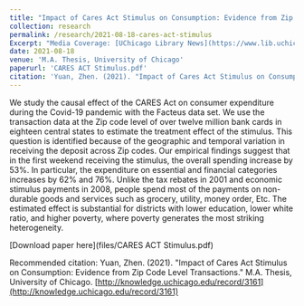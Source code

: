 ```yaml
---
title: "Impact of Cares Act Stimulus on Consumption: Evidence from Zip Code Level Transactions"
collection: research
permalink: /research/2021-08-18-cares-act-stimulus
Excerpt: "Media Coverage: [UChicago Library News](https://www.lib.uchicago.edu/about/news/raising-the-profile-of-masters-theses/)"
date: 2021-08-18
venue: 'M.A. Thesis, University of Chicago'
paperurl: 'CARES ACT Stimulus.pdf'
citation: 'Yuan, Zhen. (2021). "Impact of Cares Act Stimulus on Consumption: Evidence from Zip Code Level Transactions." M.A. Thesis, University of Chicago. [http://knowledge.uchicago.edu/record/3161](http://knowledge.uchicago.edu/record/3161)'
---
```


We study the causal effect of the CARES Act on consumer expenditure during the Covid-19 pandemic with the Facteus data set. We use the transaction data at the Zip code level of over twelve million bank cards in eighteen central states to estimate the treatment effect of the stimulus. This question is identified because of the geographic and temporal variation in receiving the deposit across Zip codes. Our empirical findings suggest that in the first weekend receiving the stimulus, the overall spending increase by 53%. In particular, the expenditure on essential and financial categories increases by 62% and 76%. Unlike the tax rebates in 2001 and economic stimulus payments in 2008, people spend most of the payments on non-durable goods and services such as grocery, utility, money order, Etc. The estimated effect is substantial for districts with lower education, lower white ratio, and higher poverty, where poverty generates the most striking heterogeneity.

[Download paper here](files/CARES ACT Stimulus.pdf)

Recommended citation: Yuan, Zhen. (2021). "Impact of Cares Act Stimulus on Consumption: Evidence from Zip Code Level Transactions." M.A. Thesis, University of Chicago. [http://knowledge.uchicago.edu/record/3161](http://knowledge.uchicago.edu/record/3161)
